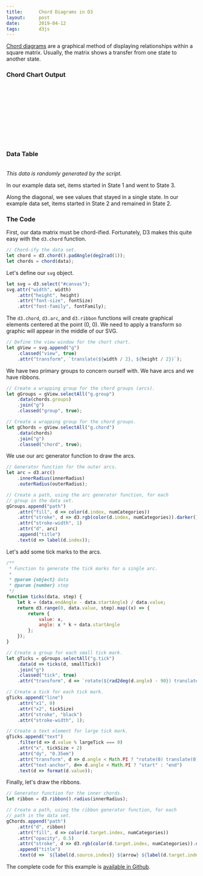 ```yaml
---
title:      Chord Diagrams in D3
layout:     post
date:       2019-04-12
tags:       d3js
---
```


[Chord diagrams](https://en.wikipedia.org/wiki/Chord_diagram) are a graphical method of displaying relationships within a square matrix. Usually, the matrix shows a transfer from one state to another state.

### Chord Chart Output

<svg id="canvas"></svg>

### Data Table

<table id="table"></table>

*This data is randomly generated by the script.*

In our example data set, <span id="state-1-3"></span> items started in State 1 and went to State 3.

Along the diagonal, we see values that stayed in a single state. In our example data set, <span id="state-2-2"></span> items started in State 2 and remained in State 2.

### The Code

First, our data matrix must be chord-ified. Fortunately, D3 makes this quite easy with the `d3.chord` function.

```js
// Chord-ify the data set.
let chord = d3.chord().padAngle(deg2rad(1));
let chords = chord(data);    
```

Let's define our `svg` object.

```js
let svg = d3.select("#canvas");
svg.attr("width", width)
    .attr("height", height)
    .attr("font-size", fontSize)
    .attr("font-family", fontFamily);
```

The `d3.chord`, `d3.arc`, and `d3.ribbon` functions will create graphical elements centered at the point (0, 0). We need to apply a transform so graphic will appear in the middle of our SVG.

```js
// Define the view window for the chort chart.
let gView = svg.append("g")
    .classed("view", true)
    .attr("transform", `translate(${width / 2}, ${height / 2})`);
```

We have two primary groups to concern ourself with. We have arcs and we have ribbons.

```js
// Create a wrapping group for the chord groups (arcs).
let gGroups = gView.selectAll("g.group")
    .data(chords.groups)
    .join("g")
    .classed("group", true);

// Create a wrapping group for the chord groups.
let gChords = gView.selectAll("g.chord")
    .data(chords)
    .join("g")
    .classed("chord", true);
```

We use our arc generator function to draw the arcs.

```js
// Generator function for the outer arcs.
let arc = d3.arc()
    .innerRadius(innerRadius)
    .outerRadius(outerRadius);

// Create a path, using the arc generator function, for each
// group in the data set.
gGroups.append("path")
    .attr("fill", d => color(d.index, numCategories))
    .attr("stroke", d => d3.rgb(color(d.index, numCategories)).darker())
    .attr("stroke-width", 1)
    .attr("d", arc)
    .append("title")
    .text(d => label(d.index));
```

Let's add some tick marks to the arcs.

```js
/**
 * Function to generate the tick marks for a single arc.
 *
 * @param {object} data
 * @param {number} step
 */
function ticks(data, step) {
    let k = (data.endAngle - data.startAngle) / data.value;
    return d3.range(0, data.value, step).map((x) => {
        return {
            value: x,
            angle: x * k + data.startAngle
        };
    });
}

// Create a group for each small tick mark.
let gTicks = gGroups.selectAll("g.tick")
    .data(d => ticks(d, smallTick))
    .join("g")
    .classed("tick", true)
    .attr("transform", d => `rotate(${rad2deg(d.angle) - 90}) translate(${outerRadius}, 0)`);

// Create a tick for each tick mark.
gTicks.append("line")
    .attr("x1", 0)
    .attr("x2", tickSize)
    .attr("stroke", "black")
    .attr("stroke-width", 1);

// Create a text element for large tick mark.
gTicks.append("text")
    .filter(d => d.value % largeTick === 0)
    .attr("x", tickSize + 2)
    .attr("dy", "0.35em")
    .attr("transform", d => d.angle < Math.PI ? "rotate(0) translate(0)": "rotate(180) translate(-16, 0)")
    .attr("text-anchor", d=> d.angle < Math.PI ? "start" : "end")
    .text(d => format(d.value));
```

Finally, let's draw the ribbons.

```js
// Generator function for the inner chords.
let ribbon = d3.ribbon().radius(innerRadius);

// Create a path, using the ribbon generator function, for each
// path in the data set.
gChords.append("path")
    .attr("d", ribbon)
    .attr("fill", d => color(d.target.index, numCategories))
    .attr("opacity", 0.5)
    .attr("stroke", d => d3.rgb(color(d.target.index, numCategories)).darker())
    .append("title")
    .text(d => `${label(d.source.index)} ${arrow} ${label(d.target.index)}`);
```

The complete code for this example is [available in Github](https://github.com/jarrettmeyer/jarrettmeyer.github.io/blob/master/assets/js/d3-chord-chart.js).

<script src="https://unpkg.com/d3@5.9.2/dist/d3.min.js"></script>
<script src="/assets/js/d3-chord-chart.js"></script>
